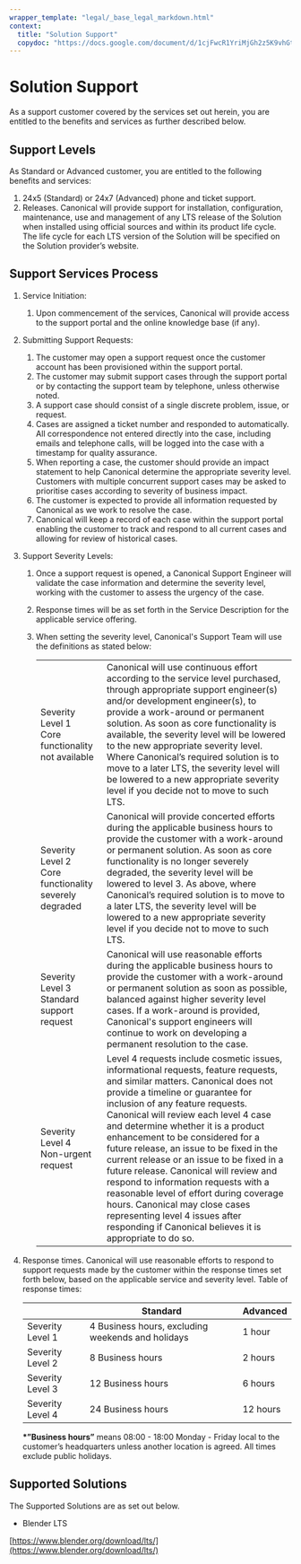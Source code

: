 ```yaml
---
wrapper_template: "legal/_base_legal_markdown.html"
context:
  title: "Solution Support"
  copydoc: "https://docs.google.com/document/d/1cjFwcR1YriMjGh2z5K9vhGtOhGespm-_HCfHhZitjVs/edit#heading=h.18rotc5xfm3m"
---
```


# Solution Support

As a support customer covered by the services set out herein, you are entitled to the benefits and services as further described below.

## Support Levels

As Standard or Advanced customer, you are entitled to the following benefits and services:

1.  24x5 (Standard) or 24x7 (Advanced) phone and ticket support.
2.  Releases. Canonical will provide support for installation, configuration, maintenance, use and management of any LTS release of the Solution when installed using official sources and within its product life cycle. The life cycle for each LTS version of the Solution will be specified on the Solution provider’s website.

## Support Services Process

1.  Service Initiation:
    1.  Upon commencement of the services, Canonical will provide access to the support portal and the online knowledge base (if any).
2.  Submitting Support Requests:
    1.  The customer may open a support request once the customer account has been provisioned within the support portal.
    2.  The customer may submit support cases through the support portal or by contacting the support team by telephone, unless otherwise noted.
    3.  A support case should consist of a single discrete problem, issue, or request.
    4.  Cases are assigned a ticket number and responded to automatically. All correspondence not entered directly into the case, including emails and telephone calls, will be logged into the case with a timestamp for quality assurance.
    5.  When reporting a case, the customer should provide an impact statement to help Canonical determine the appropriate severity level. Customers with multiple concurrent support cases may be asked to prioritise cases according to severity of business impact.
    6.  The customer is expected to provide all information requested by Canonical as we work to resolve the case.
    7.  Canonical will keep a record of each case within the support portal enabling the customer to track and respond to all current cases and allowing for review of historical cases.
3.  Support Severity Levels:

    1.  Once a support request is opened, a Canonical Support Engineer will validate the case information and determine the severity level, working with the customer to assess the urgency of the case.
    2.  Response times will be as set forth in the Service Description for the applicable service offering.
    3.  When setting the severity level, Canonical's Support Team will use the definitions as stated below:

        |                                                           |                                                                                                                                                                                                                                                                                                                                                                                                                                                                                                                                                                                                                                                                          |
        | --------------------------------------------------------- | ------------------------------------------------------------------------------------------------------------------------------------------------------------------------------------------------------------------------------------------------------------------------------------------------------------------------------------------------------------------------------------------------------------------------------------------------------------------------------------------------------------------------------------------------------------------------------------------------------------------------------------------------------------------------ |
        | Severity Level 1 <br>Core functionality not available     | Canonical will use continuous effort according to the service level purchased, through appropriate support engineer(s) and/or development engineer(s), to provide a work-around or permanent solution. As soon as core functionality is available, the severity level will be lowered to the new appropriate severity level. Where Canonical’s required solution is to move to a later LTS, the severity level will be lowered to a new appropriate severity level if you decide not to move to such LTS.                                                                                                                                                                |
        | Severity Level 2 <br>Core functionality severely degraded | Canonical will provide concerted efforts during the applicable business hours to provide the customer with a work-around or permanent solution. As soon as core functionality is no longer severely degraded, the severity level will be lowered to level 3. As above, where Canonical’s required solution is to move to a later LTS, the severity level will be lowered to a new appropriate severity level if you decide not to move to such LTS.                                                                                                                                                                                                                      |
        | Severity Level 3 <br>Standard support request             | Canonical will use reasonable efforts during the applicable business hours to provide the customer with a work-around or permanent solution as soon as possible, balanced against higher severity level cases. If a work-around is provided, Canonical's support engineers will continue to work on developing a permanent resolution to the case.                                                                                                                                                                                                                                                                                                                       |
        | Severity Level 4 <br>Non-urgent request                   | Level 4 requests include cosmetic issues, informational requests, feature requests, and similar matters. Canonical does not provide a timeline or guarantee for inclusion of any feature requests. Canonical will review each level 4 case and determine whether it is a product enhancement to be considered for a future release, an issue to be fixed in the current release or an issue to be fixed in a future release. Canonical will review and respond to information requests with a reasonable level of effort during coverage hours. Canonical may close cases representing level 4 issues after responding if Canonical believes it is appropriate to do so. |

4.  Response times. Canonical will use reasonable efforts to respond to support requests made by the customer within the response times set forth below, based on the applicable service and severity level.
    Table of response times:

    |                  | Standard                                          | Advanced |
    | ---------------- | ------------------------------------------------- | -------- |
    | Severity Level 1 | 4 Business hours, excluding weekends and holidays | 1 hour   |
    | Severity Level 2 | 8 Business hours                                  | 2 hours  |
    | Severity Level 3 | 12 Business hours                                 | 6 hours  |
    | Severity Level 4 | 24 Business hours                                 | 12 hours |

    **\*”Business hours”** means 08:00 - 18:00 Monday - Friday local to the customer’s headquarters unless another location is agreed. All times exclude public holidays.

## Supported Solutions

The Supported Solutions are as set out below.

- Blender LTS

[https://www.blender.org/download/lts/](https://www.blender.org/download/lts/)
